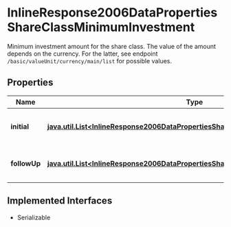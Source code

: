 

# InlineResponse2006DataPropertiesShareClassMinimumInvestment

Minimum investment amount for the share class. The value of the amount depends on the currency.  For the latter, see endpoint `/basic/valueUnit/currency/main/list` for possible values.

## Properties

Name | Type | Description | Notes
------------ | ------------- | ------------- | -------------
**initial** | [**java.util.List&lt;InlineResponse2006DataPropertiesShareClassMinimumInvestmentInitial&gt;**](InlineResponse2006DataPropertiesShareClassMinimumInvestmentInitial.md) | Minimum initial investment amount. |  [optional]
**followUp** | [**java.util.List&lt;InlineResponse2006DataPropertiesShareClassMinimumInvestmentInitial&gt;**](InlineResponse2006DataPropertiesShareClassMinimumInvestmentInitial.md) | Minimum follow-up investment amount. |  [optional]


## Implemented Interfaces

* Serializable


